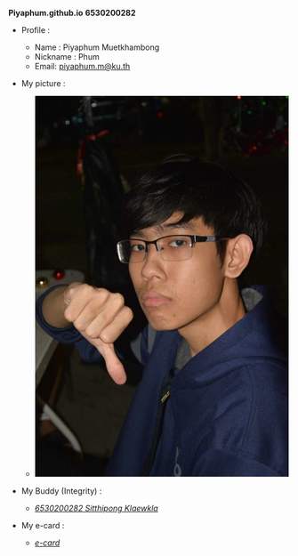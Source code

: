 **Piyaphum.github.io**
**6530200282**

- Profile : 
  - Name : Piyaphum Muetkhambong
  - Nickname : Phum
  - Email: piyaphum.m@ku.th

- My picture :
  - ![Me](picture/profile.jpg)

- My Buddy (Integrity) :
  - *[6530200282 Sitthipong Klaewkla](https://6530200851.github.io/integrity)* 

- My e-card :
  - *[e-card](https://Piyaphum.github.io/ecard)*
